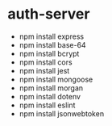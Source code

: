 # auth-server

- npm install express
- npm install base-64
- npm install bcrypt
- npm install cors
- npm install jest
- npm install mongoose
- npm install morgan
- npm install dotenv
- npm install eslint
- npm install jsonwebtoken